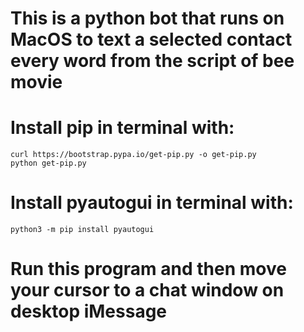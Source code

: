 # This is a python bot that runs on MacOS to text a selected contact every word from the script of bee movie

# Install pip in terminal with:
    curl https://bootstrap.pypa.io/get-pip.py -o get-pip.py
    python get-pip.py

# Install pyautogui in terminal with:
    python3 -m pip install pyautogui

# Run this program and then move your cursor to a chat window on desktop iMessage
